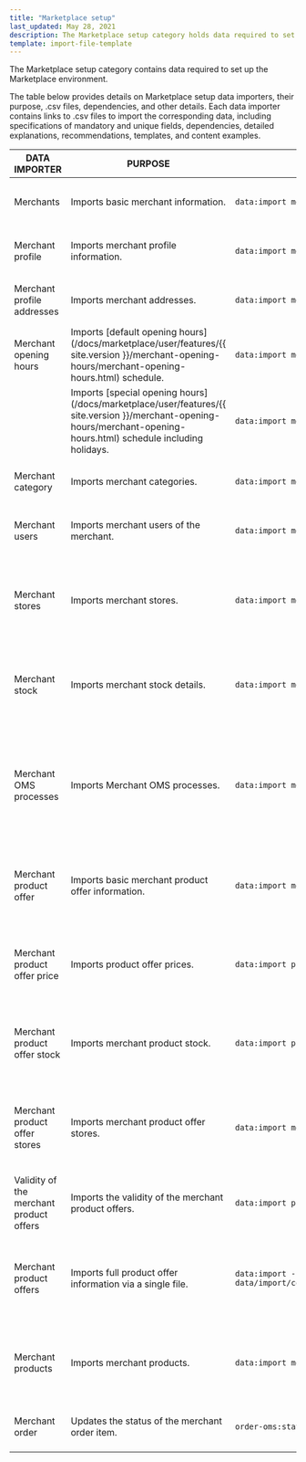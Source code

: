 ```yaml
---
title: "Marketplace setup"
last_updated: May 28, 2021
description: The Marketplace setup category holds data required to set up the Marketplace environment.
template: import-file-template
---
```


The Marketplace setup category contains data required to set up the Marketplace environment.

The table below provides details on Marketplace setup data importers, their purpose, .csv files, dependencies, and other details. Each data importer contains links to .csv files to import the corresponding data, including specifications of mandatory and unique fields, dependencies, detailed explanations, recommendations, templates, and content examples.

| DATA IMPORTER | PURPOSE | CONSOLE COMMAND | FILE(S) | DEPENDENCIES |
|-|-|-|-|-|
| Merchants | Imports basic merchant information. | `data:import merchant` | [merchant.csv](/docs/marketplace/dev/data-import/{{ site.version }}/file-details-merchant-csv.html) | [merchant_profile.csv](/docs/marketplace/dev/data-import/{{ site.version }}/file-details-merchant-profile-csv.html)  |
| Merchant profile | Imports merchant profile information. | `data:import merchant-profile`  | [merchant_profile.csv](/docs/marketplace/dev/data-import/{{ site.version }}/file-details-merchant-profile-csv.html) | [merchant.csv](/docs/marketplace/dev/data-import/{{ site.version }}/file-details-merchant-csv.html) |
| Merchant profile addresses | Imports merchant addresses. | `data:import merchant-profile-address` | [merchant_profile_address.csv](/docs/marketplace/dev/data-import/{{ site.version }}/file-details-merchant-profile-address-csv.html) | [merchant_profile.csv](/docs/marketplace/dev/data-import/{{ site.version }}/file-details-merchant-profile-csv.html) |
| Merchant opening hours | Imports [default opening hours](/docs/marketplace/user/features/{{ site.version }}/merchant-opening-hours/merchant-opening-hours.html) schedule. | `data:import merchant-opening-hours-weekday-schedule ` | [merchant_open_hours_week_day_schedule.csv](/docs/marketplace/dev/data-import/{{ site.version }}/file-details-merchant-open-hours-week-day-schedule-csv.html) | [merchant.csv](/docs/marketplace/dev/data-import/{{ site.version }}/file-details-merchant-csv.html) |
|  | Imports [special opening hours](/docs/marketplace/user/features/{{ site.version }}/merchant-opening-hours/merchant-opening-hours.html) schedule including holidays. | `data:import merchant-opening-hours-date-schedule` | [merchant_open_hours_date_schedule.csv](/docs/marketplace/dev/data-import/{{ site.version }}/file-details-merchant-open-hours-date-schedule-csv.html) | [merchant.csv](/docs/marketplace/dev/data-import/{{ site.version }}/file-details-merchant-csv.html) |
| Merchant category | Imports merchant categories. | `data:import merchant-category` | [merchant_category.csv](/docs/marketplace/dev/data-import/{{ site.version }}/file-details-merchant-category-csv.html) | [merchant.csv](/docs/marketplace/dev/data-import/{{ site.version }}/file-details-merchant-csv.html) |
| Merchant users | Imports merchant users of the merchant. | `data:import merchant-user` | [merchant_user.csv](/docs/marketplace/dev/data-import/{{ site.version }}/file-details-merchant-user-csv.html) | [merchant.csv](/docs/marketplace/dev/data-import/{{ site.version }}/file-details-merchant-csv.html) |
| Merchant stores | Imports merchant stores. | `data:import merchant-store` | [merchant_store.csv](/docs/marketplace/dev/data-import/{{ site.version }}/file-details-merchant-store-csv.html) | <ul><li>[merchant.csv](/docs/marketplace/dev/data-import/{{ site.version }}/file-details-merchant-csv.html)</li><li>`stores.php` configuration file of Demo Shop</li></ul> |
| Merchant stock | Imports merchant stock details. | `data:import merchant-stock` | [merchant_stock.csv](/docs/marketplace/dev/data-import/{{ site.version }}/file-details-merchant-stock-csv.html) | <ul><li>[merchant.csv](/docs/marketplace/dev/data-import/{{ site.version }}/file-details-merchant-csv.html)</li><li>[File details: warehouse.csv](https://documentation.spryker.com/docs/file-details-warehousecsv)</li></ul>  |
| Merchant OMS processes | Imports Merchant OMS processes. | `data:import merchant-oms-process` | [merchant_oms_process.csv](/docs/marketplace/dev/data-import/{{ site.version }}/file-details-merchant-oms-process-csv.html) | <ul><li>[merchant.csv](/docs/marketplace/dev/data-import/{{ site.version }}/file-details-merchant-csv.html)</li><li>OMS configuration that can be found at:<ul><li>`project/config/Zed/oms project/config/Zed/StateMachine`</li><li>`project/config/Zed/StateMachine`</li></ul></li> |
| Merchant product offer | Imports basic merchant product offer information. | `data:import merchant-product-offer` | [merchant_product_offer.csv](/docs/marketplace/dev/data-import/{{ site.version }}/file-details-merchant-product-offer-csv.html) | <ul><li>[merchant.csv](/docs/marketplace/dev/data-import/{{ site.version }}/file-details-merchant-csv.html)</li><li>[File details: product_concrete.csv](https://documentation.spryker.com/docs/file-details-product-concretecsv)</ul></li>  |
| Merchant product offer price | Imports product offer prices. | `data:import price-product-offer` | [price-product-offer.csv](/docs/marketplace/dev/data-import/{{ site.version }}/file-details-price-product-offer-csv.html) | <ul><li>[merchant_product_offer.csv](/docs/marketplace/dev/data-import/{{ site.version }}/file-details-merchant-product-offer-csv.html)</li><li>[product_price.csv](https://documentation.spryker.com/docs/file-details-product-pricecsv)</li></ul> |
| Merchant product offer stock | Imports merchant product stock. | `data:import product-offer-stock` | [product_offer_stock.csv](/docs/marketplace/dev/data-import/{{ site.version }}/file-details-product-offer-stock-csv.html) | <ul><li>[merchant_product_offer.csv](/docs/marketplace/dev/data-import/{{ site.version }}/file-details-merchant-product-offer-csv.html)</li><li>[warehouse.csv](https://documentation.spryker.com/docs/file-details-warehousecsv)</li></ul> |
| Merchant product offer stores | Imports merchant product offer stores. | `data:import merchant-product-offer-store` | [merchant_product_offer_store.csv](/docs/marketplace/dev/data-import/{{ site.version }}/file-details-merchant-product-offer-store-csv.html) | <ul><li>[merchant_product_offer.csv](/docs/marketplace/dev/data-import/{{ site.version }}/file-details-merchant-product-offer-csv.html)</li><li>`stores.php` configuration file of Demo Shop</li></ul> |
| Validity of the merchant product offers | Imports the validity of the merchant   product offers. | `data:import product-offer-validity` | [product_offer_validity.csv](/docs/marketplace/dev/data-import/{{ site.version }}/file-details-product-offer-validity-csv.html) | [merchant_product_offer.csv](/docs/marketplace/dev/data-import/{{ site.version }}/file-details-merchant-product-offer-csv.html) |
| Merchant product offers | Imports full product offer information via a single file. | `data:import --config data/import/common/combined_merchant_product_offer_import_config_{store}.yml` | [combined_merchant_product_offer.csv](/docs/marketplace/dev/data-import/{{ site.version }}/file-details-combined-merchant-product-offer-csv.html) | <ul><li>[merchant.csv](/docs/marketplace/dev/data-import/{{ site.version }}/file-details-merchant-csv.html)</li><li>`stores.php` configuration file of Demo Shop</li></ul> |
| Merchant products | Imports merchant products. | `data:import merchant-product` | [merchant_product.csv](/docs/marketplace/dev/data-import/{{ site.version }}/file-details-merchant-product-csv.html) | <ul><li>[merchant.csv](/docs/marketplace/dev/data-import/{{ site.version }}/file-details-merchant-csv.html)</li><li>[product_concrete.csv](https://documentation.spryker.com/docs/file-details-product-concretecsv)</li></ul> |
| Merchant order  | Updates the status of the merchant order item.  | `order-oms:status-import merchant-order-status` |[merchant-order-status.csv](/docs/marketplace/dev/data-import/{{ site.version }}/file-details-merchant-order-status-csv.html)|   |
